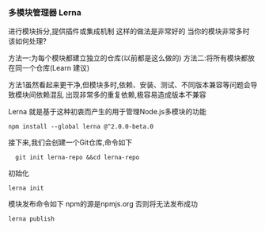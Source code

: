 ### 多模块管理器 Lerna

进行模块拆分,提供插件或集成机制
这样的做法是非常好的
当你的模块非常多时
该如何处理?

方法一:为每个模块都建立独立的仓库(以前都是这么做的)
方法二:将所有模块都放在同一个仓库(Learn 建议)

方法1虽然看起来更干净,但模块多时,依赖、安装、测试、不同版本兼容等问题会导致模块间依赖混乱
出现非常多的重复依赖,极容易造成版本不兼容

Lerna 就是基于这种初衷而产生的用于管理Node.js多模块的功能

```
npm install --global lerna @^2.0.0-beta.0
```
接下来,我们会创建一个Git仓库,命令如下
```
  git init lerna-repo &&cd lerna-repo
```
初始化
```
lerna init
```
模块发布命令如下 npm的源是npmjs.org 否则将无法发布成功
```
lerna publish
```



